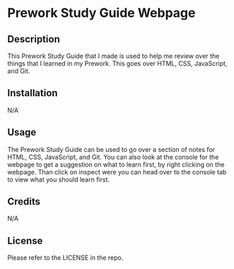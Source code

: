# Prework Study Guide Webpage

## Description

This Prework Study Guide that I made is used to help me review over the things that I learned in my Prework. This goes over HTML, CSS, JavaScript, and Git.

## Installation

N/A

## Usage

The Prework Study Guide can be used to go over a section of notes for HTML, CSS, JavaScript, and Git. You can also look at the console for the webpage to get a suggestion on what to learn first, by right clicking on the webpage. Than click on inspect were you can head over to the console tab to view what you should learn first.

## Credits

N/A

## License

Please refer to the LICENSE in the repo.
